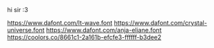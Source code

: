 hi sir :3

https://www.dafont.com/lt-wave.font
https://www.dafont.com/crystal-universe.font
https://www.dafont.com/anja-eliane.font
https://coolors.co/8661c1-2a161b-efcfe3-ffffff-b3dee2
